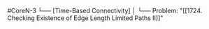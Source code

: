 #CoreN-3
└── [Time-Based Connectivity]
    │
    └── Problem: "[[1724. Checking Existence of Edge Length Limited Paths II]]"